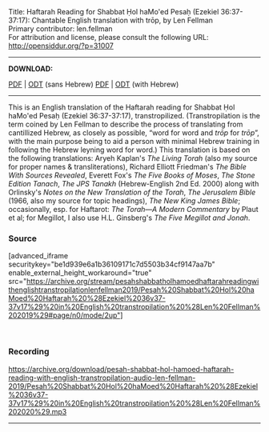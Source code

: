 <html>
<head></head>
<body>
Title: Haftarah Reading for Shabbat Ḥol haMo'ed Pesaḥ (Ezekiel 36:37-37:17): Chantable English translation with trōp, by Len Fellman<br />
Primary contributor: len.fellman<br />
For attribution and license, please consult the following URL: <a href="http://opensiddur.org/?p=31007">http://opensiddur.org/?p=31007</a>
<p />
<hr />

<strong>DOWNLOAD:</strong> 

<a href="https://archive.org/download/pesahshabbatholhamoedhaftarahreadingwithenglishtranstropilationlenfellman2019/Pesah%20Shabbat%20Hol%20haMoed%20Haftarah%20%28Ezekiel%2036v37-37v17%29%20in%20English%20transtropilation%20%28Len%20Fellman%202019%29%20-%20english%20only.pdf">PDF</a> | <a href="https://archive.org/download/pesahshabbatholhamoedhaftarahreadingwithenglishtranstropilationlenfellman2019/Pesah%20Shabbat%20Hol%20haMoed%20Haftarah%20%28Ezekiel%2036v37-37v17%29%20in%20English%20transtropilation%20%28Len%20Fellman%202019%29%20-%20english%20only.odt">ODT</a> (sans Hebrew)
<a href="https://archive.org/download/pesahshabbatholhamoedhaftarahreadingwithenglishtranstropilationlenfellman2019/Pesah%20Shabbat%20Hol%20haMoed%20Haftarah%20%28Ezekiel%2036v37-37v17%29%20in%20English%20transtropilation%20%28Len%20Fellman%202019%29.pdf">PDF</a> | <a href="https://archive.org/download/pesahshabbatholhamoedhaftarahreadingwithenglishtranstropilationlenfellman2019/Pesah%20Shabbat%20Hol%20haMoed%20Haftarah%20%28Ezekiel%2036v37-37v17%29%20in%20English%20transtropilation%20%28Len%20Fellman%202019%29.odt">ODT</a> (with Hebrew)

<hr />

This is an English translation of the Haftarah reading for Shabbat Ḥol haMo'ed Pesaḥ (Ezekiel 36:37-37:17), transtropilized. (Transtropilation is the term coined by Len Fellman to describe the process of translating from cantillized Hebrew, as closely as possible, “word for word and <em>trōp</em> for <em>trōp</em>”, with the main purpose being to aid a person with minimal Hebrew training in following the Hebrew leyning word for word.) This translation is based on the following translations: Aryeh Kaplan's <em>The Living Torah</em> (also my source for proper names &amp; transliterations), Richard Elliott Friedman's <em>The Bible With Sources Revealed</em>, Everett Fox's <em>The Five Books of Moses</em>, <em>The Stone Edition Tanach</em>, <em>The JPS Tanakh</em> (Hebrew-English 2nd Ed. 2000) along with Orlinsky's <em>Notes on the New Translation of the Torah</em>, <em>The Jerusalem Bible</em> (1966, also my source for topic headings), <em>The New King James Bible</em>; occasionally, esp. for Haftarot: <em>The Torah—A Modern Commentary</em> by Plaut et al; for Megillot, I also use H.L. Ginsberg's <em>The Five Megillot and Jonah</em>.

<h3>Source</h3>

[advanced_iframe securitykey="be1d939e6a1b36109171c7d5503b34cf9147aa7b" enable_external_height_workaround="true" src="https://archive.org/stream/pesahshabbatholhamoedhaftarahreadingwithenglishtranstropilationlenfellman2019/Pesah%20Shabbat%20Hol%20haMoed%20Haftarah%20%28Ezekiel%2036v37-37v17%29%20in%20English%20transtropilation%20%28Len%20Fellman%202019%29#page/n0/mode/2up"]

&nbsp;

<h3>Recording</h3>

https://archive.org/download/pesah-shabbat-hol-hamoed-haftarah-reading-with-english-transtropilation-audio-len-fellman-2019/Pesah%20Shabbat%20Hol%20haMoed%20Haftarah%20%28Ezekiel%2036v37-37v17%29%20in%20English%20transtropilation%20%28Len%20Fellman%202020%29.mp3

<hr />

&nbsp;
</body>
</html>
